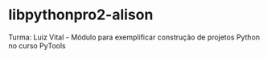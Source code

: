 # libpythonpro2-alison
Turma: Luiz Vital - Módulo para exemplificar construção de projetos Python no curso PyTools 
